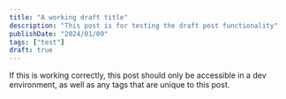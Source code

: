 ```yaml
---
title: "A working draft title"
description: "This post is for testing the draft post functionality"
publishDate: "2024/01/09"
tags: ["test"]
draft: true
---
```


If this is working correctly, this post should only be accessible in a dev environment, as well as any tags that are unique to this post.
